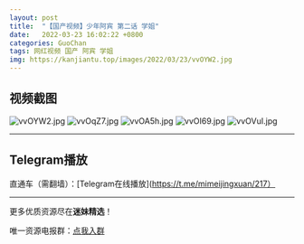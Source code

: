 ```yaml
---
layout: post
title:  "【国产视频】少年阿宾 第二话 学姐"
date:   2022-03-23 16:02:22 +0800
categories: GuoChan
tags: 网红视频 国产 阿宾 学姐
img: https://kanjiantu.top/images/2022/03/23/vvOYW2.jpg
---
```



## 视频截图

![vvOYW2.jpg](https://kanjiantu.top/images/2022/03/23/vvOYW2.jpg)
![vvOqZ7.jpg](https://kanjiantu.top/images/2022/03/23/vvOqZ7.jpg)
![vvOA5h.jpg](https://kanjiantu.top/images/2022/03/23/vvOA5h.jpg)
![vvOI69.jpg](https://kanjiantu.top/images/2022/03/23/vvOI69.jpg)
![vvOVuI.jpg](https://kanjiantu.top/images/2022/03/23/vvOVuI.jpg)

* * *
## Telegram播放

直通车（需翻墙）：[Telegram在线播放](https://t.me/mimeijingxuan/217）

* * *
更多优质资源尽在**迷妹精选**！

唯一资源电报群：[点我入群](https://t.me/mimeijingxuan)


